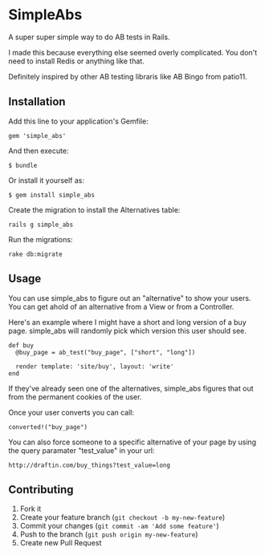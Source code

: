 # SimpleAbs

A super super simple way to do AB tests in Rails. 

I made this because everything else seemed overly complicated. You don't need to install Redis or anything like that. 

Definitely inspired by other AB testing libraris like AB Bingo from patio11. 


## Installation

Add this line to your application's Gemfile:

    gem 'simple_abs'

And then execute:

    $ bundle

Or install it yourself as:

    $ gem install simple_abs

Create the migration to install the Alternatives table: 

    rails g simple_abs

Run the migrations: 

    rake db:migrate


## Usage

You can use simple_abs to figure out an "alternative" to show your users. You can get ahold of an alternative from a View or from a Controller. 

Here's an example where I might have a short and long version of a buy page. simple_abs will randomly pick which version this user should see.

    def buy
      @buy_page = ab_test("buy_page", ["short", "long"])

      render template: 'site/buy', layout: 'write'
    end

If they've already seen one of the alternatives, simple_abs figures that out from the permanent cookies of the user. 

Once your user converts you can call: 

    converted!("buy_page")

You can also force someone to a specific alternative of your page by using the query paramater "test_value" in your url: 

    http://draftin.com/buy_things?test_value=long



## Contributing

1. Fork it
2. Create your feature branch (`git checkout -b my-new-feature`)
3. Commit your changes (`git commit -am 'Add some feature'`)
4. Push to the branch (`git push origin my-new-feature`)
5. Create new Pull Request
